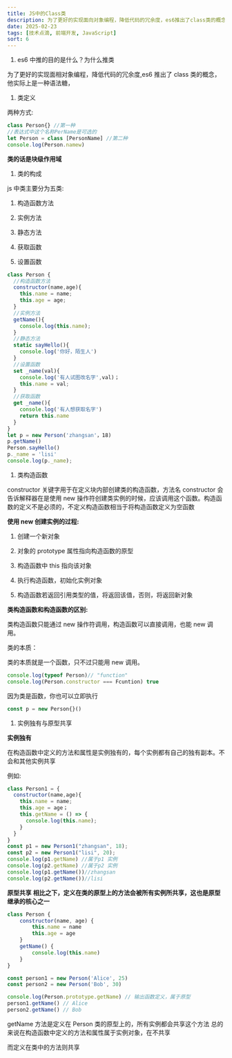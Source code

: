 ```yaml
---
title: JS中的Class类
description: 为了更好的实现面向对象编程，降低代码的冗余度，es6推出了class类的概念。他实际上是一种语法糖，本质上利用的还是原型和构造函数的概念
date: 2025-02-23
tags: [技术点滴, 前端开发, JavaScript]
sort: 6
---
```


1. es6 中推的目的是什么？为什么推类

为了更好的实现面相对象编程，降低代码的冗余度,es6 推出了 class 类的概念，他实际上是一种语法糖，

1. 类定义

两种方式:

```javascript
class Person{} //第一种
//表达式中这个名称PerName是可选的
let Person = class [PersonName] //第二种
console.log(Person.namew)
```

**类的话是块级作用域**

1. 类的构成

js 中类主要分为五类:

1. 构造函数方法

2. 实例方法

3. 静态方法

4. 获取函数

5. 设置函数

```javascript
class Person {
  //构造函数方法
  constructor(name,age){
    this.name = name;
    this.age = age;
  }
  //实例方法
  getName(){
    console.log(this.name);
  }
  //静态方法
  static sayHello(){
    console.log('你好，陌生人')
  }
  //设置函数
  set _name(val){
    console.log('有人试图改名字',val)；
    this.name = val;
  }
  //获取函数
  get _name(){
    console.log('有人想获取名字')
    return this.name
  }
}
let p = new Person('zhangsan'，18)
p.getName()
Person.sayHello()
p._name = 'lisi'
console.log(p._name);
```

1. 类构造函数

constructor 关键字用于在定义块内部创建类的构造函数，方法名 constructor 会告诉解释器在是使用 new 操作符创建类实例的时候，应该调用这个函数。构造函数的定义不是必须的，不定义构造函数相当于将构造函数定义为空函数

**使用 new 创建实例的过程:**

1. 创建一个新对象

2. 对象的 prototype 属性指向构造函数的原型

3. 构造函数中 this 指向该对象

4. 执行构造函数，初始化实例对象

5. 构造函数若返回引用类型的值，将返回该值，否则，将返回新对象

**类构造函数和构造函数的区别:**

类构造函数只能通过 new 操作符调用，构造函数可以直接调用，也能 new 调用。

类的本质：

类的本质就是一个函数，只不过只能用 new 调用。

```javascript
console.log(typeof Person)// "function"
console.log(Person.constructor === Fcuntion) true
```

因为类是函数，你也可以立即执行

```javascript
const p = new Person{}()
```

1. 实例独有与原型共享

**实例独有**

在构造函数中定义的方法和属性是实例独有的，每个实例都有自己的独有副本。不会和其他实例共享

例如:

```javascript
class Person1 = {
  constructor(name,age){
    this.name = name;
    this.age = age；
    this.getName = () => {
      console.log(this.name);
    }
  }
}
const p1 = new Person1("zhangsan", 18);
const p2 = new Person1("lisi", 20);
console.log(p1.getName) //属于p1 实例
console.log(p2.getName) //属于p2 实例
console.log(p1.getName())//zhangsan
console.log(p2.getName())//lisi
```

**原型共享**
**相比之下，定义在类的原型上的方法会被所有实例所共享，这也是原型继承的核心之一**

```javascript
class Person {
    constructor(name, age) {
        this.name = name
        this.age = age
    }
    getName() {
        console.log(this.name)
    }
}

const person1 = new Person('Alice', 25)
const person2 = new Person('Bob', 30)

console.log(Person.prototype.getName) // 输出函数定义，属于原型
person1.getName() // Alice
person2.getName() // Bob
```

getName 方法是定义在 Person 类的原型上的，所有实例都会共享这个方法
总的来说在构造函数中定义的方法和属性属于实例对象，在不共享

而定义在类中的方法则共享

